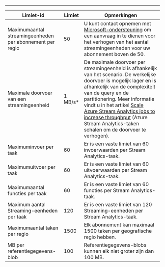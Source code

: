 ---
| Limiet-id | Limiet | Opmerkingen |
| --- | --- | --- |
| Maximumaantal streamingeenheden per abonnement per regio |50 |U kunt contact opnemen met [Microsoft-ondersteuning](https://support.microsoft.com/en-us) om een aanvraag in te dienen voor het verhogen van het aantal streamingeenheden voor uw abonnement boven de 50. |
| Maximale doorvoer van een streamingeenheid |1 MB/s* |De maximale doorvoer per streamingeenheid is afhankelijk van het scenario. De werkelijke doorvoer is mogelijk lager en is afhankelijk van de complexiteit van de query en de partitionering. Meer informatie vindt u in het artikel [Scale Azure Stream Analytics jobs to increase throughput](../articles/stream-analytics/stream-analytics-scale-jobs.md) (Azure Stream Analytics-taken schalen om de doorvoer te verhogen). |
| Maximuminvoer per taak |60 |Er is een vaste limiet van 60 invoerwaarden per Stream Analytics-taak. |
| Maximumuitvoer per taak |60 |Er is een vaste limiet van 60 uitvoerwaarden per Stream Analytics-taak. |
| Maximumaantal functies per taak |60 |Er is een vaste limiet van 60 functies per Stream Analytics-taak. |
| Maximum aantal Streaming-eenheden per taak |120 |Er is een vaste limiet van 120 Streaming-eenheden per Stream Analytics-taak. |
| Maximumaantal taken per regio |1500 |Elk abonnement kan maximaal 1500 taken per geografische regio hebben. |
| MB per referentiegegevens-blob | 100 | Referentiegegevens-blobs kunnen elk niet groter zijn dan 100 MB. |

